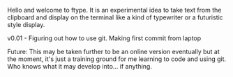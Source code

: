 Hello and welcome to ftype. It is an experimental idea to take text from the clipboard and display on the terminal like a kind of typewriter or a futuristic style display.

v0.01 - Figuring out how to use git.
Making first commit from laptop

Future:
This may be taken further to be an online version eventually but at the moment, it's just a training ground for me learning to code and using git. Who knows what it may develop into... if anything.